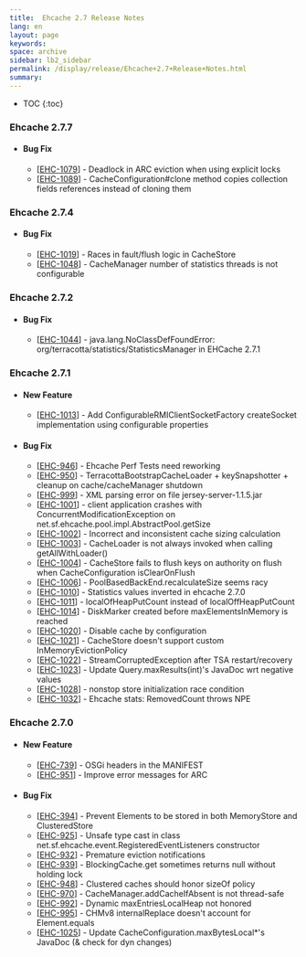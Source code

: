 ```yaml
---
title:  Ehcache 2.7 Release Notes  
lang: en
layout: page
keywords:
space: archive
sidebar: lb2_sidebar
permalink: /display/release/Ehcache+2.7+Release+Notes.html
summary:
---
```


* TOC
{:toc}



### Ehcache 2.7.7

*   #### Bug Fix
    
    *   \[[EHC-1079](https://jira.terracotta.org/browse/EHC-1079)\] - Deadlock in ARC eviction when using explicit locks
    *   \[[EHC-1089](https://jira.terracotta.org/browse/EHC-1089)\] - CacheConfiguration#clone method copies collection fields references instead of cloning them

### Ehcache 2.7.4

*   #### Bug Fix
    
    *   \[[EHC-1019](https://jira.terracotta.org/browse/EHC-1019)\] - Races in fault/flush logic in CacheStore
    *   \[[EHC-1048](https://jira.terracotta.org/browse/EHC-1048)\] - CacheManager number of statistics threads is not configurable

### Ehcache 2.7.2

*   #### Bug Fix
    
    *   \[[EHC-1044](https://jira.terracotta.org/browse/EHC-1044)\] - java.lang.NoClassDefFoundError: org/terracotta/statistics/StatisticsManager in EHCache 2.7.1

### Ehcache 2.7.1

*   #### New Feature
    
    *   \[[EHC-1013](https://jira.terracotta.org/browse/EHC-1013)\] - Add ConfigurableRMIClientSocketFactory createSocket implementation using configurable properties
*   #### Bug Fix
    
    *   \[[EHC-946](https://jira.terracotta.org/browse/EHC-946)\] - Ehcache Perf Tests need reworking
    *   \[[EHC-950](https://jira.terracotta.org/browse/EHC-950)\] - TerracottaBootstrapCacheLoader + keySnapshotter + cleanup on cache/cacheManager shutdown
    *   \[[EHC-999](https://jira.terracotta.org/browse/EHC-999)\] - XML parsing error on file jersey-server-1.1.5.jar
    *   \[[EHC-1001](https://jira.terracotta.org/browse/EHC-1001)\] - client application crashes with ConcurrentModificationException on net.sf.ehcache.pool.impl.AbstractPool.getSize
    *   \[[EHC-1002](https://jira.terracotta.org/browse/EHC-1002)\] - Incorrect and inconsistent cache sizing calculation
    *   \[[EHC-1003](https://jira.terracotta.org/browse/EHC-1003)\] - CacheLoader is not always invoked when calling getAllWithLoader()
    *   \[[EHC-1004](https://jira.terracotta.org/browse/EHC-1004)\] - CacheStore fails to flush keys on authority on flush when CacheConfiguration isClearOnFlush
    *   \[[EHC-1006](https://jira.terracotta.org/browse/EHC-1006)\] - PoolBasedBackEnd.recalculateSize seems racy
    *   \[[EHC-1010](https://jira.terracotta.org/browse/EHC-1010)\] - Statistics values inverted in ehcache 2.7.0
    *   \[[EHC-1011](https://jira.terracotta.org/browse/EHC-1011)\] - localOfHeapPutCount instead of localOffHeapPutCount
    *   \[[EHC-1014](https://jira.terracotta.org/browse/EHC-1014)\] - DiskMarker created before maxElementsInMemory is reached
    *   \[[EHC-1020](https://jira.terracotta.org/browse/EHC-1020)\] - Disable cache by configuration
    *   \[[EHC-1021](https://jira.terracotta.org/browse/EHC-1021)\] - CacheStore doesn't support custom InMemoryEvictionPolicy
    *   \[[EHC-1022](https://jira.terracotta.org/browse/EHC-1022)\] - StreamCorruptedException after TSA restart/recovery
    *   \[[EHC-1023](https://jira.terracotta.org/browse/EHC-1023)\] - Update Query.maxResults(int)'s JavaDoc wrt negative values
    *   \[[EHC-1028](https://jira.terracotta.org/browse/EHC-1028)\] - nonstop store initialization race condition
    *   \[[EHC-1032](https://jira.terracotta.org/browse/EHC-1032)\] - Ehcache stats: RemovedCount throws NPE

### Ehcache 2.7.0

*   #### New Feature
    
    *   \[[EHC-739](https://jira.terracotta.org/browse/EHC-739)\] - OSGi headers in the MANIFEST
    *   \[[EHC-951](https://jira.terracotta.org/browse/EHC-951)\] - Improve error messages for ARC
*   #### Bug Fix
    
    *   \[[EHC-394](https://jira.terracotta.org/browse/EHC-394)\] - Prevent Elements to be stored in both MemoryStore and ClusteredStore
    *   \[[EHC-925](https://jira.terracotta.org/browse/EHC-925)\] - Unsafe type cast in class net.sf.ehcache.event.RegisteredEventListeners constructor
    *   \[[EHC-932](https://jira.terracotta.org/browse/EHC-932)\] - Premature eviction notifications
    *   \[[EHC-939](https://jira.terracotta.org/browse/EHC-939)\] - BlockingCache.get sometimes returns null without holding lock
    *   \[[EHC-948](https://jira.terracotta.org/browse/EHC-948)\] - Clustered caches should honor sizeOf policy
    *   \[[EHC-970](https://jira.terracotta.org/browse/EHC-970)\] - CacheManager.addCacheIfAbsent is not thread-safe
    *   \[[EHC-992](https://jira.terracotta.org/browse/EHC-992)\] - Dynamic maxEntriesLocalHeap not honored
    *   \[[EHC-995](https://jira.terracotta.org/browse/EHC-995)\] - CHMv8 internalReplace doesn't account for Element.equals
    *   \[[EHC-1025](https://jira.terracotta.org/browse/EHC-1025)\] - Update CacheConfiguration.maxBytesLocal\*'s JavaDoc (& check for dyn changes)

  


